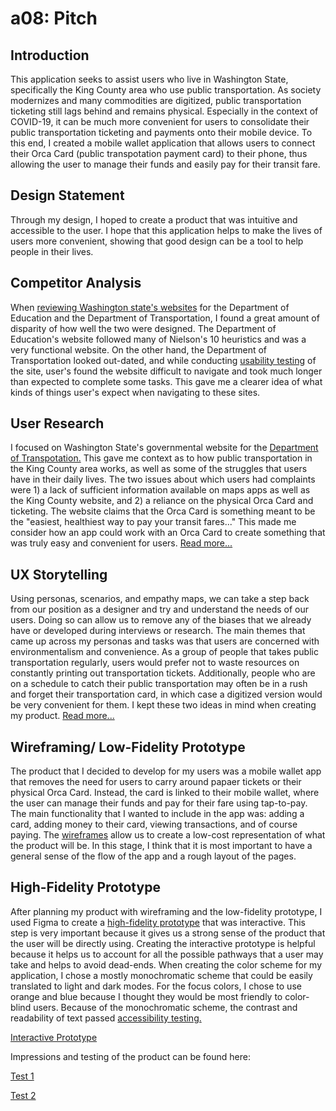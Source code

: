 # a08: Pitch 

## Introduction

This application seeks to assist users who live in Washington State, specifically the King County area who use public transportation. As society modernizes and many commodities are digitized, public transportation ticketing still lags behind and remains physical. Especially in the context of COVID-19, it can be much more convenient for users to consolidate their public transportation ticketing and payments onto their mobile device. To this end, I created a mobile wallet application that allows users to connect their Orca Card (public transpotation payment card) to their phone, thus allowing the user to manage their funds and easily pay for their transit fare. 

## Design Statement

Through my design, I hoped to create a product that was intuitive and accessible to the user. I hope that this application helps to make the lives of users more convenient, showing that good design can be a tool to help people in their lives.  

## Competitor Analysis 

When [reviewing Washington state's websites](https://github.com/matty-tran/DH110-2021F-MattyTran/blob/main/assignment01/assignment01.md) for the Department of Education and the Department of Transportation, I found a great amount of disparity of how well the two were designed. The Department of Education's website followed many of Nielson's 10 heuristics and was a very functional website. On the other hand, the Department of Transportation looked out-dated, and while conducting [usability testing](https://github.com/matty-tran/DH110-2021F-MattyTran/tree/main/assignment02) of the site, user's found the website difficult to navigate and took much longer than expected to complete some tasks. This gave me a clearer idea of what kinds of things user's expect when navigating to these sites. 

## User Research 

I focused on Washington State's governmental website for the [Department of Transpotation.](https://kingcounty.gov/depts/transportation/metro.aspx) This gave me context as to how public transportation in the King County area works, as well as some of the struggles that users have in their daily lives. The two issues about which users had complaints were 1) a lack of sufficient information available on maps apps as well as the King County website, and 2) a reliance on the physical Orca Card and ticketing. The website claims that the Orca Card is something meant to be the "easiest, healthiest way to pay your transit fares..." This made me consider how an app could work with an Orca Card to create something that was truly easy and convenient for users. [Read more...](https://github.com/matty-tran/DH110-2021F-MattyTran/tree/main/assignment03)

## UX Storytelling 

Using personas, scenarios, and empathy maps, we can take a step back from our position as a designer and try and understand the needs of our users. Doing so can allow us to remove any of the biases that we already have or developed during interviews or research. The main themes that came up across my personas and tasks was that users are concerned with environmentalism and convenience. As a group of people that takes public transportation regularly, users would prefer not to waste resources on constantly printing out transportation tickets. Additionally, people who are on a schedule to catch their public transportation may often be in a rush and forget their transportation card, in which case a digitized version would be very convenient for them. I kept these two ideas in mind when creating my product. [Read more...](https://github.com/matty-tran/DH110-2021F-MattyTran/tree/main/assignment04)

## Wireframing/ Low-Fidelity Prototype  

The product that I decided to develop for my users was a mobile wallet app that removes the need for users to carry around papaer tickets or their physical Orca Card. Instead, the card is linked to their mobile wallet, where the user can manage their funds and pay for their fare using tap-to-pay. The main functionality that I wanted to include in the app was: adding a card, adding money to their card, viewing transactions, and of course paying. The [wireframes](https://github.com/matty-tran/DH110-2021F-MattyTran/tree/main/assignment05) allow us to create a low-cost representation of what the product will be. In this stage, I think that it is most important to have a general sense of the flow of the app and a rough layout of the pages. 

## High-Fidelity Prototype 

After planning my product with wireframing and the low-fidelity prototype, I used Figma to create a [high-fidelity prototype](https://github.com/matty-tran/DH110-2021F-MattyTran/tree/main/assignment07) that was interactive. This step is very important because it gives us a strong sense of the product that the user will be directly using. Creating the interactive prototype is helpful because it helps us to account for all the possible pathways that a user may take and helps to avoid dead-ends. When creating the color scheme for my application, I chose a mostly monochromatic scheme that could be easily translated to light and dark modes. For the focus colors, I chose to use orange and blue because I thought they would be most friendly to color-blind users. Because of the monochromatic scheme, the contrast and readability of text passed [accessibility testing.](https://github.com/matty-tran/DH110-2021F-MattyTran/tree/main/assignment06)

[Interactive Prototype](https://www.figma.com/proto/ElWiKKAS014nyMBAoNTRj0/User-Interface?node-id=2%3A3&scaling=scale-down&page-id=0%3A1&starting-point-node-id=2%3A3&show-proto-sidebar=1)

Impressions and testing of the product can be found here: 

[Test 1](https://github.com/matty-tran/DH110-2021F-MattyTran/tree/main/assignment06)

[Test 2](https://github.com/matty-tran/DH110-2021F-MattyTran/tree/main/assignment07)




